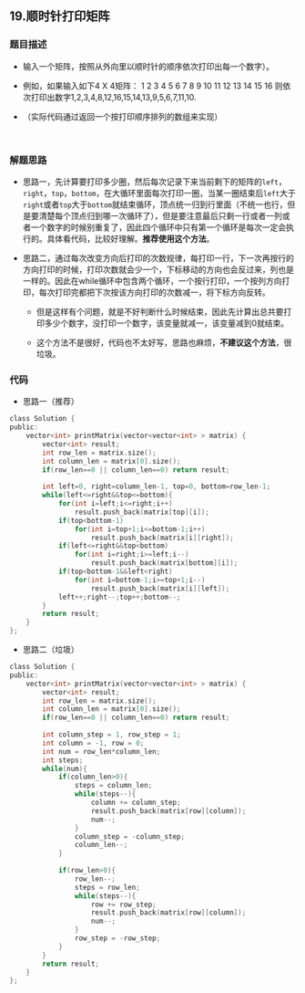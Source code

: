 ## 19.顺时针打印矩阵

### 题目描述  

- 输入一个矩阵，按照从外向里以顺时针的顺序依次打印出每一个数字）。

- 例如，如果输入如下4 X 4矩阵： 1 2 3 4 5 6 7 8 9 10 11 12 13 14 15 16 则依次打印出数字1,2,3,4,8,12,16,15,14,13,9,5,6,7,11,10.

- （实际代码通过返回一个按打印顺序排列的数组来实现）

  ​    

### 解题思路  

- 思路一，先计算要打印多少圈，然后每次记录下来当前剩下的矩阵的`left`，`right`，`top`，`bottom`，在大循环里面每次打印一圈，当某一圈结束后`left`大于`right`或者`top`大于`bottom`就结束循环，顶点统一归到行里面（不统一也行，但是要清楚每个顶点归到哪一次循环了），但是要注意最后只剩一行或者一列或者一个数字的时候别重复了，因此四个循环中只有第一个循环是每次一定会执行的。具体看代码，比较好理解。**推荐使用这个方法**。

- 思路二，通过每次改变方向后打印的次数规律，每打印一行，下一次再按行的方向打印的时候，打印次数就会少一个，下标移动的方向也会反过来，列也是一样的。因此在while循环中包含两个循环，一个按行打印，一个按列方向打印，每次打印完都把下次按该方向打印的次数减一，将下标方向反转。

  - 但是这样有个问题，就是不好判断什么时候结束，因此先计算出总共要打印多少个数字，没打印一个数字，该变量就减一，该变量减到0就结束。

  - 这个方法不是很好，代码也不太好写，思路也麻烦，**不建议这个方法**，很垃圾。




### 代码 

- 思路一（推荐）

```c
class Solution {
public:
    vector<int> printMatrix(vector<vector<int> > matrix) {
        vector<int> result;
        int row_len = matrix.size();
        int column_len = matrix[0].size();
        if(row_len==0 || column_len==0) return result;
        
        int left=0, right=column_len-1, top=0, bottom=row_len-1;
        while(left<=right&&top<=bottom){
            for(int i=left;i<=right;i++)
                result.push_back(matrix[top][i]);
            if(top<bottom-1)
                for(int i=top+1;i<=bottom-1;i++)
                    result.push_back(matrix[i][right]);
            if(left<=right&&top<bottom)
                for(int i=right;i>=left;i--)
                    result.push_back(matrix[bottom][i]);
            if(top<bottom-1&&left<right)
                for(int i=bottom-1;i>=top+1;i--)
                    result.push_back(matrix[i][left]);
            left++;right--;top++;bottom--;
        }
        return result;
    }
};
```

- 思路二（垃圾）

```c
class Solution {
public:
    vector<int> printMatrix(vector<vector<int> > matrix) {
        vector<int> result;
        int row_len = matrix.size();
        int column_len = matrix[0].size();
        if(row_len==0 || column_len==0) return result;
        
        int column_step = 1, row_step = 1;
        int column = -1, row = 0;
        int num = row_len*column_len;
        int steps;
        while(num){
            if(column_len>0){
                steps = column_len;
                while(steps--){
                    column += column_step;
                    result.push_back(matrix[row][column]);
                    num--;
                }
                column_step = -column_step;
                column_len--;
            }
            
            if(row_len>0){
                row_len--;
                steps = row_len;
                while(steps--){
                    row += row_step;
                    result.push_back(matrix[row][column]);
                    num--;
                }
                row_step = -row_step;
            }
        }
        return result;
    }
};
```

